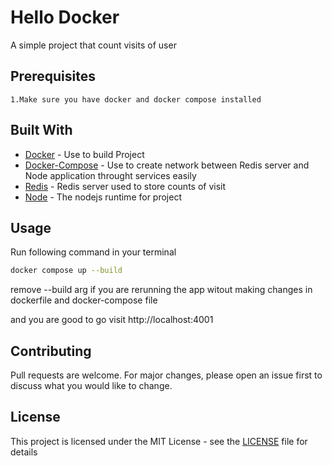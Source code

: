 # Hello Docker

A simple project that count visits of user

## Prerequisites

~~~
1.Make sure you have docker and docker compose installed
~~~

## Built With

* [Docker](https://www.docker.com) - Use to build Project
* [Docker-Compose](https://docs.docker.com/compose) - Use to create network between Redis server and Node application throught services easily
* [Redis](https://hub.docker.com/_/redis) - Redis server used to store counts of visit
* [Node](https://hub.docker.com/_/node) - The nodejs runtime for project

## Usage

Run following command in your terminal 

```bash
docker compose up --build
```

remove --build arg if you are rerunning the app witout making changes in dockerfile and docker-compose file

and you are good to go visit http://localhost:4001

## Contributing
Pull requests are welcome. For major changes, please open an issue first to discuss what you would like to change.


## License

This project is licensed under the MIT License - see the [LICENSE](LICENSE) file for details